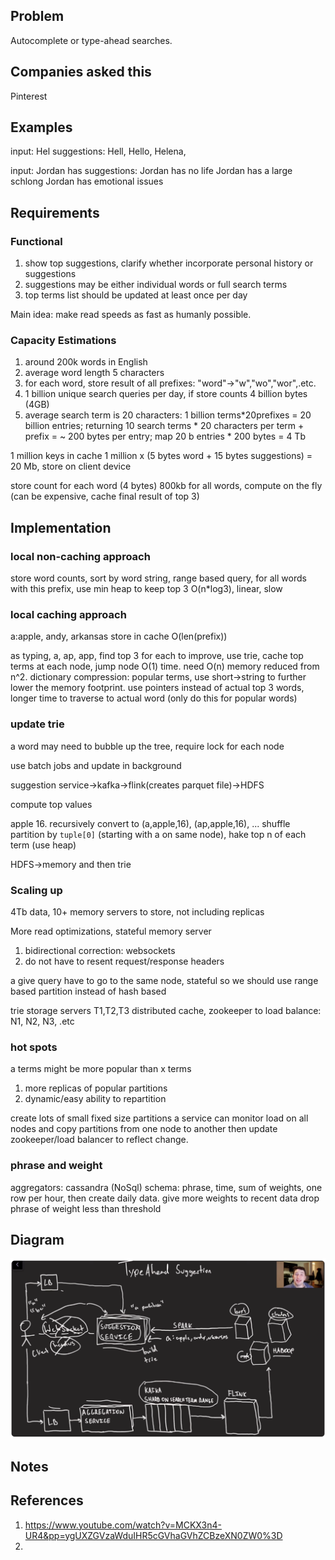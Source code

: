 ## Problem

Autocomplete or type-ahead searches.

## Companies asked this

Pinterest

## Examples

input: Hel
suggestions: Hell, Hello, Helena,

input: Jordan has
suggestions:
Jordan has no life
Jordan has a large schlong
Jordan has emotional issues

## Requirements

### Functional
1. show top suggestions, clarify whether incorporate personal history or suggestions
2. suggestions may be either individual words or full search terms
3. top terms list should be updated at least once per day

Main idea: make read speeds as fast as humanly possible.

### Capacity Estimations

1. around 200k words in English
2. average word length 5 characters
3. for each word, store result of all prefixes: "word"->"w","wo","wor",.etc.
4. 1 billion unique search queries per day, if store counts 4 billion bytes (4GB)
5. average search term is 20 characters: 1 billion terms*20prefixes = 20 billion entries; returning 10 search terms * 20 characters per term + prefix = ~ 200 bytes per entry; map 20 b entries * 200 bytes = 4 Tb

1 million keys in cache
1 million x (5 bytes word + 15 bytes suggestions) = 20 Mb, store on client device

store count for each word (4 bytes) 800kb for all words, compute on the fly (can be expensive, cache final result of top 3)

## Implementation

### local non-caching approach

store word counts, sort by word string, range based query, for all words with this prefix, use min heap to keep top 3
O(n*log3), linear, slow

### local caching approach

a:apple, andy, arkansas store in cache
O(len(prefix))

as typing, a, ap, app, find top 3 for each
to improve, use trie, cache top terms at each node, jump node O(1) time. need O(n) memory reduced from n^2.
dictionary compression: popular terms, use short->string to further lower the memory footprint.
use pointers instead of actual top 3 words, longer time to traverse to actual word (only do this for popular words)

### update trie

a word may need to bubble up the tree, require lock for each node

use batch jobs and update in background

suggestion service->kafka->flink(creates parquet file)->HDFS

compute top values

apple 16. recursively convert to (a,apple,16), (ap,apple,16), ...
shuffle partition by `tuple[0]` (starting with a on same node), hake top n of each term (use heap)

HDFS->memory and then trie

### Scaling up

4Tb data, 10+ memory servers to store, not including replicas

More read optimizations, stateful memory server
1. bidirectional correction: websockets
2. do not have to resent request/response headers

a give query have to go to the same node, stateful
so we should use range based partition instead of hash based

trie storage servers T1,T2,T3
distributed cache, zookeeper to load balance: N1, N2, N3, .etc

### hot spots

a terms might be more popular than x terms

1. more replicas of popular partitions
2. dynamic/easy ability to repartition

create lots of small fixed size partitions
a service can monitor load on all nodes and copy partitions from one node to another then update zookeeper/load balancer to reflect change.

### phrase and weight

aggregators: cassandra (NoSql)
schema: phrase, time, sum of weights, one row per hour, then create daily data. give more weights to recent data
drop phrase of weight less than threshold

## Diagram

![](../img/type.ahead.png)

## Notes

## References
1. https://www.youtube.com/watch?v=MCKX3n4-UR4&pp=ygUXZGVzaWduIHR5cGVhaGVhZCBzeXN0ZW0%3D
2. 